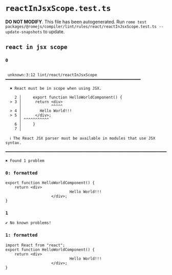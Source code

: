 # `reactInJsxScope.test.ts`

**DO NOT MODIFY**. This file has been autogenerated. Run `rome test packages/@romejs/compiler/lint/rules/react/reactInJsxScope.test.ts --update-snapshots` to update.

## `react in jsx scope`

### `0`

```

 unknown:3:12 lint/react/reactInJsxScope ━━━━━━━━━━━━━━━━━━━━━━━━━━━━━━━━━━━━━━━━━━━━━━━━━━━━━━━━━━━

  ✖ React must be in scope when using JSX.

    2 │     export function HelloWorldComponent() {
  > 3 │      return <div>
      │             ^^^^^
  > 4 │        Hello World!!!
  > 5 │      </div>;
      │ ^^^^^^^^^^^
    6 │     }
    7 │     

  ℹ The React JSX parser must be available in modules that use JSX syntax.

━━━━━━━━━━━━━━━━━━━━━━━━━━━━━━━━━━━━━━━━━━━━━━━━━━━━━━━━━━━━━━━━━━━━━━━━━━━━━━━━━━━━━━━━━━━━━━━━━━━━

✖ Found 1 problem

```

### `0: formatted`

```
export function HelloWorldComponent() {
	return <div>
							Hello World!!!
					</div>;
}

```

### `1`

```
✔ No known problems!

```

### `1: formatted`

```
import React from "react";
export function HelloWorldComponent() {
	return <div>
							Hello World!!!
					</div>;
}

```
